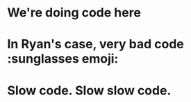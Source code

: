 # We're doing code here
# In Ryan's case, very bad code :sunglasses emoji:
# Slow code. Slow slow code.
